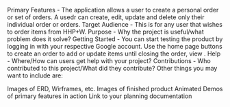 Primary Features - The application allows a user to create a personal order or set of orders. A usedr can create, edit, update and delete only their individual order or orders.
Target Audience - This is for any user that wishes to order items from HHP+W.
Purpose - Why the project is useful/what problem does it solve?
Getting Started - You can start testing the product by logging in with your respective Google account. Use the home page buttons to create an order to add or update items until closing the order, view . 
Help - Where/How can users get help with your project?
Contributions - Who contributed to this project/What did they contribute?
Other things you may want to include are:

Images of ERD, Wirframes, etc.
Images of finished product
Animated Demos of primary features in action
Link to your planning documentation
